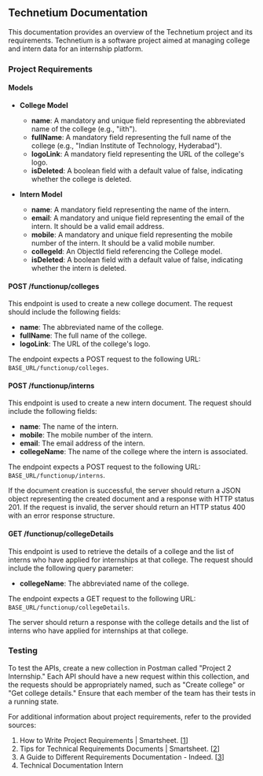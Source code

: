 ## Technetium Documentation

This documentation provides an overview of the Technetium project and its requirements. Technetium is a software project aimed at managing college and intern data for an internship platform.

### Project Requirements

#### Models

- **College Model**
  - **name**: A mandatory and unique field representing the abbreviated name of the college (e.g., "iith").
  - **fullName**: A mandatory field representing the full name of the college (e.g., "Indian Institute of Technology, Hyderabad").
  - **logoLink**: A mandatory field representing the URL of the college's logo.
  - **isDeleted**: A boolean field with a default value of false, indicating whether the college is deleted.

- **Intern Model**
  - **name**: A mandatory field representing the name of the intern.
  - **email**: A mandatory and unique field representing the email of the intern. It should be a valid email address.
  - **mobile**: A mandatory and unique field representing the mobile number of the intern. It should be a valid mobile number.
  - **collegeId**: An ObjectId field referencing the College model.
  - **isDeleted**: A boolean field with a default value of false, indicating whether the intern is deleted.

#### POST /functionup/colleges

This endpoint is used to create a new college document. The request should include the following fields:

- **name**: The abbreviated name of the college.
- **fullName**: The full name of the college.
- **logoLink**: The URL of the college's logo.

The endpoint expects a POST request to the following URL: `BASE_URL/functionup/colleges`.

#### POST /functionup/interns

This endpoint is used to create a new intern document. The request should include the following fields:

- **name**: The name of the intern.
- **mobile**: The mobile number of the intern.
- **email**: The email address of the intern.
- **collegeName**: The name of the college where the intern is associated.

The endpoint expects a POST request to the following URL: `BASE_URL/functionup/interns`.

If the document creation is successful, the server should return a JSON object representing the created document and a response with HTTP status 201. If the request is invalid, the server should return an HTTP status 400 with an error response structure.

#### GET /functionup/collegeDetails

This endpoint is used to retrieve the details of a college and the list of interns who have applied for internships at that college. The request should include the following query parameter:

- **collegeName**: The abbreviated name of the college.

The endpoint expects a GET request to the following URL: `BASE_URL/functionup/collegeDetails`.

The server should return a response with the college details and the list of interns who have applied for internships at that college.

### Testing

To test the APIs, create a new collection in Postman called "Project 2 Internship." Each API should have a new request within this collection, and the requests should be appropriately named, such as "Create college" or "Get college details." Ensure that each member of the team has their tests in a running state.

For additional information about project requirements, refer to the provided sources:

1. How to Write Project Requirements | Smartsheet. [[1](https://www.smartsheet.com/content/project-requirements)]
2. Tips for Technical Requirements Documents | Smartsheet. [[2](https://www.smartsheet.com/wise-words-about-writing-technical-requirements-documents)]
3. A Guide to Different Requirements Documentation - Indeed. [[3](https://ca.indeed.com/career-advice/career-development/requirements-documentation)]
4. Technical Documentation Intern
